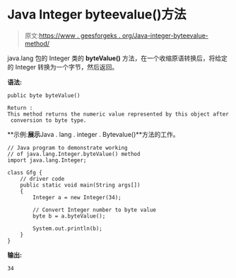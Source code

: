 # Java Integer byteevalue()方法

> 原文:[https://www . geesforgeks . org/Java-integer-byteevalue-method/](https://www.geeksforgeeks.org/java-integer-bytevalue-method/)

java.lang 包的 Integer 类的 **byteValue()** 方法，在一个收缩原语转换后，将给定的 Integer 转换为一个字节，然后返回。

**语法:**

```
public byte byteValue()

Return :
This method returns the numeric value represented by this object after
 conversion to byte type.

```

**示例:**展示**Java . lang . integer . Bytevalue()**方法的工作。

```
// Java program to demonstrate working
// of java.lang.Integer.byteValue() method
import java.lang.Integer;

class Gfg {
    // driver code
    public static void main(String args[])
    {
        Integer a = new Integer(34);

        // Convert Integer number to byte value
        byte b = a.byteValue();

        System.out.println(b);
    }
}
```

**输出:**

```
34

```